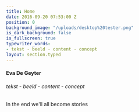 ```yaml
---
title: Home
date: 2016-09-20 07:53:00 Z
position: 0
background_image: "/uploads/desktop%20tester.png"
is_dark_background: false
is_fullscreen: true
typewriter_words:
- tekst - beeld - content - concept
layout: section.typed
---
```


#### Eva De Geyter

###### <span id="typed">tekst - beeld - content - concept</span>


In the end we'll all become stories 